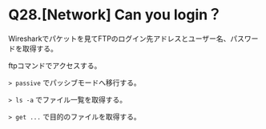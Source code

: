 # Q28.[Network] Can you login？

Wiresharkでパケットを見てFTPのログイン先アドレスとユーザー名、パスワードを取得する。

ftpコマンドでアクセスする。

`> passive` でパッシブモードへ移行する。

`> ls -a` でファイル一覧を取得する。

`> get ...` で目的のファイルを取得する。
